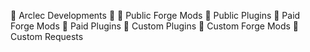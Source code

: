📌 Arclec Developments 📌
🔺 Public Forge Mods
🔺 Public Plugins
🔺 Paid Forge Mods
🔺 Paid Plugins
🔺 Custom  Plugins
🔺 Custom Forge Mods
🔺 Custom Requests
